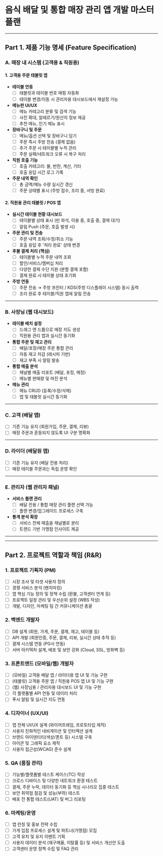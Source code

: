 # 음식 배달 및 통합 매장 관리 앱 개발 마스터 플랜

---

## Part 1. 제품 기능 명세 (Feature Specification)

### A. 매장 내 시스템 (고객용 & 직원용)

#### 1. 고객용 주문 태블릿 앱
*   **테이블 연동**
    *   [ ] 태블릿과 테이블 번호 매핑 자동화
    *   [ ] 테이블 변경/이동 시 관리자용 대시보드에서 재설정 가능
*   **메뉴판 UI/UX**
    *   [ ] 메뉴 카테고리 분류 및 검색 기능
    *   [ ] 사진 확대, 알레르기/원산지 정보 제공
    *   [ ] 추천 메뉴, 인기 메뉴 표시
*   **장바구니 및 주문**
    *   [ ] 메뉴/옵션 선택 및 장바구니 담기
    *   [ ] 주문 즉시 주방 전송 (결제 없음)
    *   [ ] 추가 주문 시 테이블별 누적 관리
    *   [ ] 주문 실패/네트워크 오류 시 복구 처리
*   **직원 호출 기능**
    *   [ ] 호출 카테고리: 물, 반찬, 계산, 기타
    *   [ ] 호출 응답 시간 로그 기록
*   **주문 내역 확인**
    *   [ ] 총 금액/메뉴 수량 실시간 갱신
    *   [ ] 주문 상태별 표시 (주방 접수, 조리 중, 서빙 완료)

#### 2. 직원용 관리 태블릿 / POS 앱
*   **실시간 테이블 현황 대시보드**
    *   [ ] 테이블별 상태 표시 (빈 좌석, 이용 중, 호출 중, 결제 대기)
    *   [ ] 알림 Push (주문, 호출 발생 시)
*   **주문 관리 및 전송**
    *   [ ] 주문 내역 조회/수정/취소 기능
    *   [ ] 호출 응답 후 '처리 완료' 상태 변경
*   **후불 결제 처리 (핵심)**
    *   [ ] 테이블별 누적 주문 내역 조회
    *   [ ] 할인/서비스/멤버십 처리
    *   [ ] 다양한 결제 수단 지원 (분할 결제 포함)
    *   [ ] 결제 완료 시 테이블 상태 초기화
*   **주방 연동**
    *   [ ] 주문 전송 → 주방 프린터 / KDS(주방 디스플레이 시스템) 동시 출력
    *   [ ] 조리 완료 후 테이블/직원 앱에 알림 전송

---

### B. 사장님 (웹 대시보드)

*   **테이블 배치 설정**
    *   [ ] 드래그 앤 드롭으로 매장 지도 생성
    *   [ ] 직원용 관리 앱과 실시간 동기화
*   **통합 주문 및 재고 관리**
    *   [ ] 배달/포장/매장 주문 통합 관리
    *   [ ] 자동 재고 차감 (레시피 기반)
    *   [ ] 재고 부족 시 알림 발송
*   **통합 매출 분석**
    *   [ ] 채널별 매출 리포트 (배달, 포장, 매장)
    *   [ ] 메뉴별 판매량 및 마진 분석
*   **메뉴 관리**
    *   [ ] 메뉴 CRUD (등록/수정/삭제)
    *   [ ] 앱 및 태블릿 실시간 동기화

---

### C. 고객 (배달 앱)
*   [ ] 기존 기능 유지 (회원가입, 주문, 결제, 리뷰)
*   [ ] 매장 주문과 혼동되지 않도록 UI 구분 명확화

---

### D. 라이더 (배달원 앱)
*   [ ] 기존 기능 유지 (배달 전용 처리)
*   [ ] 매장 테이블 주문과는 독립 운영 확인

---

### E. 관리자 (웹 관리자 패널)
*   **서비스 플랜 관리**
    *   [ ] 배달 전용 / 통합 매장 관리 플랜 선택 가능
    *   [ ] 플랜 변경/업그레이드 프로세스 구축
*   **통계 분석 확장**
    *   [ ] 서비스 전체 매출을 채널별로 분리
    *   [ ] 트렌드 기반 가맹점 인사이트 제공

---
---

## Part 2. 프로젝트 역할과 책임 (R&R)

### 1. 프로젝트 기획자 (PM)
*   [ ] 시장 조사 및 타겟 사용자 정의
*   [ ] 경쟁 서비스 분석 (벤치마킹)
*   [ ] 앱 핵심 기능 정의 및 정책 수립 (환불, 고객센터 연계 등)
*   [ ] 프로젝트 일정 관리 및 우선순위 설정 (WBS 작성)
*   [ ] 개발, 디자인, 마케팅 팀 간 커뮤니케이션 총괄

### 2. 백엔드 개발자
*   [ ] DB 설계 (회원, 가게, 주문, 결제, 재고, 테이블 등)
*   [ ] API 개발 (회원인증, 주문, 결제, 리뷰, 실시간 상태 추적 등)
*   [ ] 결제 시스템 연동 (PG사 연동)
*   [ ] 서버 아키텍처 설계, 배포 및 보안 강화 (Cloud, SSL, 방화벽 등)

### 3. 프론트엔드 (모바일/웹) 개발자
*   [ ] (모바일) 고객용 배달 앱 / 라이더용 앱 UI 및 기능 구현
*   [ ] (태블릿) 고객용 주문 앱 / 직원용 POS 앱 UI 및 기능 구현
*   [ ] (웹) 사장님용 / 관리자용 대시보드 UI 및 기능 구현
*   [ ] 각 플랫폼별 API 연동 및 데이터 처리
*   [ ] 푸시 알림 및 실시간 지도 연동

### 4. 디자이너 (UX/UI)
*   [ ] 앱 전체 UI/UX 설계 (와이어프레임, 프로토타입 제작)
*   [ ] 사용자 친화적인 네비게이션 및 인터랙션 설계
*   [ ] 브랜드 아이덴티티(색상/폰트 등) 시스템 구축
*   [ ] 아이콘 및 그래픽 요소 제작
*   [ ] 사용자 접근성(WCAG) 준수 설계

### 5. QA (품질 관리)
*   [ ] 기능별/플랫폼별 테스트 케이스(TC) 작성
*   [ ] 크로스 디바이스 및 다양한 네트워크 환경 테스트
*   [ ] 결제, 주문 누락, 데이터 동기화 등 핵심 시나리오 집중 테스트
*   [ ] 보안 취약점 점검 및 성능(부하) 테스트
*   [ ] 배포 전 통합 테스트(UAT) 및 버그 리포팅

### 6. 마케팅/운영
*   [ ] 앱 런칭 및 홍보 전략 수립
*   [ ] 가게 입점 프로세스 설계 및 파트너(가맹점) 모집
*   [ ] 고객 유치 및 유지 이벤트 기획
*   [ ] 사용자 데이터 분석 (재구매율, 이탈률 등) 및 서비스 개선안 도출
*   [ ] 고객센터 운영 정책 수립 및 FAQ 관리
